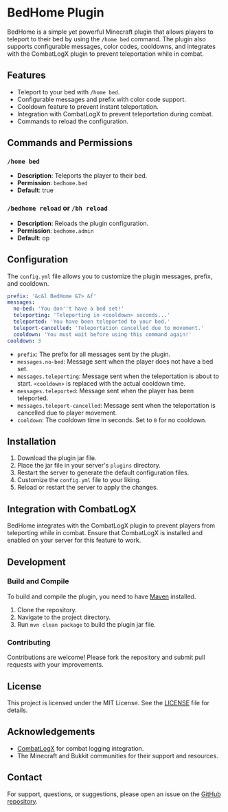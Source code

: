 # BedHome Plugin

BedHome is a simple yet powerful Minecraft plugin that allows players to teleport to their bed by using the `/home bed` command. The plugin also supports configurable messages, color codes, cooldowns, and integrates with the CombatLogX plugin to prevent teleportation while in combat.

## Features

- Teleport to your bed with `/home bed`.
- Configurable messages and prefix with color code support.
- Cooldown feature to prevent instant teleportation.
- Integration with CombatLogX to prevent teleportation during combat.
- Commands to reload the configuration.

## Commands and Permissions

### `/home bed`

- **Description**: Teleports the player to their bed.
- **Permission**: `bedhome.bed`
- **Default**: true

### `/bedhome reload` or `/bh reload`

- **Description**: Reloads the plugin configuration.
- **Permission**: `bedhome.admin`
- **Default**: op

## Configuration

The `config.yml` file allows you to customize the plugin messages, prefix, and cooldown.

```yaml
prefix: '&c&l BedHome &7> &f'
messages:
  no-bed: 'You don''t have a bed set!'
  teleporting: 'Teleporting in <cooldown> seconds...'
  teleported: 'You have been teleported to your bed.'
  teleport-cancelled: 'Teleportation cancelled due to movement.'
  cooldown: 'You must wait before using this command again!'
cooldown: 3 
```

- `prefix`: The prefix for all messages sent by the plugin.
- `messages.no-bed`: Message sent when the player does not have a bed set.
- `messages.teleporting`: Message sent when the teleportation is about to start. `<cooldown>` is replaced with the actual cooldown time.
- `messages.teleported`: Message sent when the player has been teleported.
- `messages.teleport-cancelled`: Message sent when the teleportation is cancelled due to player movement.
- `cooldown`: The cooldown time in seconds. Set to `0` for no cooldown.

## Installation

1. Download the plugin jar file.
2. Place the jar file in your server's `plugins` directory.
3. Restart the server to generate the default configuration files.
4. Customize the `config.yml` file to your liking.
5. Reload or restart the server to apply the changes.

## Integration with CombatLogX

BedHome integrates with the CombatLogX plugin to prevent players from teleporting while in combat. Ensure that CombatLogX is installed and enabled on your server for this feature to work.

## Development

### Build and Compile

To build and compile the plugin, you need to have [Maven](https://maven.apache.org/) installed.

1. Clone the repository.
2. Navigate to the project directory.
3. Run `mvn clean package` to build the plugin jar file.

### Contributing

Contributions are welcome! Please fork the repository and submit pull requests with your improvements.

## License

This project is licensed under the MIT License. See the [LICENSE](LICENSE) file for details.

## Acknowledgements

- [CombatLogX](https://www.spigotmc.org/resources/combatlogx.31689/) for combat logging integration.
- The Minecraft and Bukkit communities for their support and resources.

## Contact

For support, questions, or suggestions, please open an issue on the [GitHub repository](https://github.com/NOTBOOSTER/BedHome/issues).
```